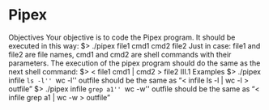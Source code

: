 # Pipex
Objectives Your objective is to code the Pipex program. It should be executed in this way: $> ./pipex file1 cmd1 cmd2 file2 Just in case: file1 and file2 are file names, cmd1 and cmd2 are shell commands with their parameters. The execution of the pipex program should do the same as the next shell command: $> &lt; file1 cmd1 | cmd2 > file2 III.1 Examples $> ./pipex infile ``ls -l'' ``wc -l'' outfile should be the same as “&lt; infile ls -l | wc -l > outfile” $> ./pipex infile ``grep a1'' ``wc -w'' outfile should be the same as “&lt; infile grep a1 | wc -w > outfile”
